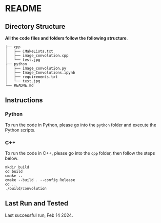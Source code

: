 # README



## Directory Structure

**All the code files and folders follow the following structure.**

```
├── cpp
│   ├── CMakeLists.txt
│   ├── image_convolution.cpp
│   └── test.jpg
├── python
│   ├── image_convolution.py
│   ├── Image_Convolutions.ipynb
│   ├── requirements.txt
│   └── test.jpg
└── README.md
```



## Instructions

### Python

To run the code in Python, please go into the `python` folder and execute the Python scripts.

### C++

To run the code in C++, please go into the `cpp` folder, then follow the steps below:

```
mkdir build
cd build
cmake ..
cmake --build . --config Release
cd ..
./build/convolution
```

## Last Run and Tested

Last successful run, Feb 14 2024.
